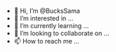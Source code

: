 - 👋 Hi, I’m @BucksSama
- 👀 I’m interested in ...
- 🌱 I’m currently learning ...
- 💞️ I’m looking to collaborate on ...
- 📫 How to reach me ...

<!---
BucksSama/BucksSama is a ✨ special ✨ repository because its `README.md` (this file) appears on your GitHub profile.
You can click the Preview link to take a look at your changes.
--->
